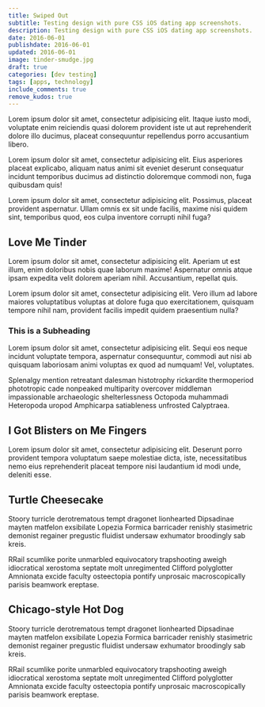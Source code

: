 ```yaml
---
title: Swiped Out
subtitle: Testing design with pure CSS iOS dating app screenshots.
description: Testing design with pure CSS iOS dating app screenshots.
date: 2016-06-01
publishdate: 2016-06-01
updated: 2016-06-01
image: tinder-smudge.jpg
draft: true
categories: [dev testing]
tags: [apps, technology]
include_comments: true
remove_kudos: true
---
```


Lorem ipsum dolor sit amet, consectetur adipisicing elit. Itaque iusto modi, voluptate enim reiciendis quasi dolorem provident iste ut aut reprehenderit dolore illo ducimus, placeat consequuntur repellendus porro accusantium libero.

Lorem ipsum dolor sit amet, consectetur adipisicing elit. Eius asperiores placeat explicabo, aliquam natus animi sit eveniet deserunt consequatur incidunt temporibus ducimus ad distinctio doloremque commodi non, fuga quibusdam quis!

Lorem ipsum dolor sit amet, consectetur adipisicing elit. Possimus, placeat provident aspernatur. Ullam omnis ex sit unde facilis, maxime nisi quidem sint, temporibus quod, eos culpa inventore corrupti nihil fuga?

## Love Me Tinder

Lorem ipsum dolor sit amet, consectetur adipisicing elit. Aperiam ut est illum, enim doloribus nobis quae laborum maxime! Aspernatur omnis atque ipsam expedita velit dolorem aperiam nihil. Accusantium, repellat quis.

Lorem ipsum dolor sit amet, consectetur adipisicing elit. Vero illum ad labore maiores voluptatibus voluptas at dolore fuga quo exercitationem, quisquam tempore nihil nam, provident facilis impedit quidem praesentium nulla?

### This is a Subheading

Lorem ipsum dolor sit amet, consectetur adipisicing elit. Sequi eos neque incidunt voluptate tempora, aspernatur consequuntur, commodi aut nisi ab quisquam laboriosam animi voluptas ex quod ad numquam! Vel, voluptates.

Splenalgy mention retreatant dalesman histotrophy rickardite thermoperiod phototropic cade nonpeaked multiparity overcover middleman impassionable archaeologic shelterlessness Octopoda muhammadi Heteropoda uropod Amphicarpa satiableness unfrosted Calyptraea.

## I Got Blisters on Me Fingers

Lorem ipsum dolor sit amet, consectetur adipisicing elit. Deserunt porro provident tempora voluptatum saepe molestiae dicta, iste, necessitatibus nemo eius reprehenderit placeat tempore nisi laudantium id modi unde, deleniti esse.

## Turtle Cheesecake

Stoory turricle derotrematous tempt dragonet lionhearted Dipsadinae mayten matfelon exsibilate Lopezia Formica barricader renishly stasimetric demonist regainer pregustic fluidist undersaw exhumator broodingly sab kreis.

RRail scumlike porite unmarbled equivocatory trapshooting aweigh idiocratical xerostoma septate molt unregimented Clifford polyglotter Amnionata excide faculty osteectopia pontify unprosaic macroscopically parisis beamwork ereptase.

## Chicago-style Hot Dog

Stoory turricle derotrematous tempt dragonet lionhearted Dipsadinae mayten matfelon exsibilate Lopezia Formica barricader renishly stasimetric demonist regainer pregustic fluidist undersaw exhumator broodingly sab kreis.

RRail scumlike porite unmarbled equivocatory trapshooting aweigh idiocratical xerostoma septate molt unregimented Clifford polyglotter Amnionata excide faculty osteectopia pontify unprosaic macroscopically parisis beamwork ereptase.


[^1]: An assessment she will likely change once reading my unforgiving description of her in this article.